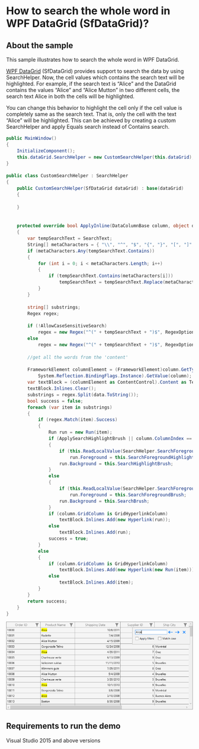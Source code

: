 # How to search the whole word in WPF DataGrid (SfDataGrid)?

## About the sample

This sample illustrates how to search the whole word in WPF DataGrid.

[WPF DataGrid](https://www.syncfusion.com/wpf-ui-controls/datagrid) (SfDataGrid) provides support to search the data by using SearchHelper. Now, the cell values which contains the search text will be highlighted. For example, if the search text is “Alice” and the DataGrid contains the values “Alice” and “Alice Mutton” in two different cells, the search text Alice in both the cells will be highlighted.

You can change this behavior to highlight the cell only if the cell value is completely same as the search text. That is, only the cell with the text “Alice” will be highlighted. This can be achieved by creating a custom SearchHelper and apply Equals search instead of Contains search.



```c#
public MainWindow()
{
    InitializeComponent();
    this.dataGrid.SearchHelper = new CustomSearchHelper(this.dataGrid);
}

public class CustomSearchHelper : SearchHelper
{
    public CustomSearchHelper(SfDataGrid dataGrid) : base(dataGrid)
    {

    }

    
    protected override bool ApplyInline(DataColumnBase column, object data, bool ApplySearchHighlightBrush)
    {
        var tempSearchText = SearchText;
        String[] metaCharacters = { "\\", "^", "$", "{", "}", "[", "]", "(", ")", ".", "*", "+", "?", "|", "<", ">", "-", "&" };
        if (metaCharacters.Any(tempSearchText.Contains))
        {
            for (int i = 0; i < metaCharacters.Length; i++)
            {
                if (tempSearchText.Contains(metaCharacters[i]))
                    tempSearchText = tempSearchText.Replace(metaCharacters[i], "\\" + metaCharacters[i]);
            }
        }

        string[] substrings;
        Regex regex;

        if (!AllowCaseSensitiveSearch)
            regex = new Regex("^(" + tempSearchText + ")$", RegexOptions.IgnoreCase);
        else
            regex = new Regex("^(" + tempSearchText + ")$", RegexOptions.None);

        //get all the words from the 'content'

        FrameworkElement columnElement = (FrameworkElement)column.GetType().GetField("columnElement", System.Reflection.BindingFlags.NonPublic | 
            System.Reflection.BindingFlags.Instance).GetValue(column);
        var textBlock = (columnElement as ContentControl).Content as TextBlock;
        textBlock.Inlines.Clear();
        substrings = regex.Split(data.ToString());
        bool success = false;
        foreach (var item in substrings)
        {
            if (regex.Match(item).Success)
            {
                Run run = new Run(item);
                if (ApplySearchHighlightBrush || column.ColumnIndex == CurrentRowColumnIndex.ColumnIndex && column.RowIndex == CurrentRowColumnIndex.RowIndex)
                {
                    if (this.ReadLocalValue(SearchHelper.SearchForegroundHighlightBrushProperty) != DependencyProperty.UnsetValue)
                        run.Foreground = this.SearchForegroundHighlightBrush;
                    run.Background = this.SearchHighlightBrush;
                }
                else
                {
                    if (this.ReadLocalValue(SearchHelper.SearchForegroundBrushProperty) != DependencyProperty.UnsetValue)
                        run.Foreground = this.SearchForegroundBrush;
                    run.Background = this.SearchBrush;
                }
                if (column.GridColumn is GridHyperlinkColumn)
                    textBlock.Inlines.Add(new Hyperlink(run));
                else
                    textBlock.Inlines.Add(run);
                success = true;
            }
            else
            {
                if (column.GridColumn is GridHyperlinkColumn)
                    textBlock.Inlines.Add(new Hyperlink(new Run(item)));
                else
                    textBlock.Inlines.Add(item);
            }
        }
        return success;
    }
}
```

![Searching_Image](searchImage.png)

## Requirements to run the demo
Visual Studio 2015 and above versions
